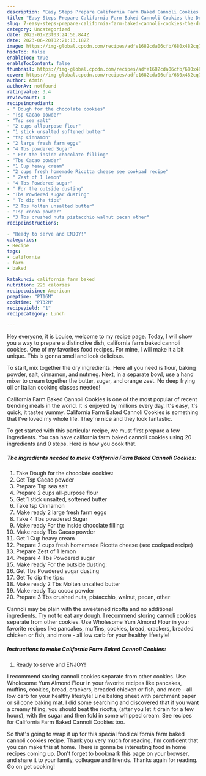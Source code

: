 ```yaml
---
description: "Easy Steps Prepare California Farm Baked Cannoli Cookies the Delicious"
title: "Easy Steps Prepare California Farm Baked Cannoli Cookies the Delicious"
slug: 7-easy-steps-prepare-california-farm-baked-cannoli-cookies-the-delicious
category: Uncategorized
date: 2023-01-23T03:24:56.844Z
date: 2023-06-20T02:21:13.182Z
image: https://img-global.cpcdn.com/recipes/adfe1682cda06cfb/680x482cq70/california-farm-baked-cannoli-cookies-recipe-main-photo.jpg
hideToc: false
enableToc: true
enableTocContent: false
thumbnail: https://img-global.cpcdn.com/recipes/adfe1682cda06cfb/680x482cq70/california-farm-baked-cannoli-cookies-recipe-main-photo.jpg
cover: https://img-global.cpcdn.com/recipes/adfe1682cda06cfb/680x482cq70/california-farm-baked-cannoli-cookies-recipe-main-photo.jpg
author: Admin
authorAv: notfound
ratingvalue: 3.4
reviewcount: 4
recipeingredient:
- " Dough for the chocolate cookies"
- "Tsp Cacao powder"
- "Tsp sea salt"
- "2 cups allpurpose flour"
- "1 stick unsalted softened butter"
- "tsp Cinnamon"
- "2 large fresh farm eggs"
- "4 Tbs powdered Sugar"
- " For the inside chocolate filling"
- "Tbs Cacao powder"
- "1 Cup heavy cream"
- "2 cups fresh homemade Ricotta cheese see cookpad recipe"
- " Zest of 1 lemon"
- "4 Tbs Powdered sugar"
- " For the outside dusting"
- "Tbs Powdered sugar dusting"
- " To dip the tips"
- "2 Tbs Molten unsalted butter"
- "Tsp cocoa powder"
- "3 Tbs crushed nuts pistacchio walnut pecan other"
recipeinstructions:

- "Ready to serve and ENJOY!"
categories:
- Recipe
tags:
- california
- farm
- baked

katakunci: california farm baked 
nutrition: 226 calories
recipecuisine: American
preptime: "PT16M"
cooktime: "PT32M"
recipeyield: "1"
recipecategory: Lunch

---
```



Hey everyone, it is Louise, welcome to my recipe page. Today, I will show you a way to prepare a distinctive dish, california farm baked cannoli cookies. One of my favorites food recipes. For mine, I will make it a bit unique. This is gonna smell and look delicious.

To start, mix together the dry ingredients. Here all you need is flour, baking powder, salt, cinnamon, and nutmeg. Next, in a separate bowl, use a hand mixer to cream together the butter, sugar, and orange zest. No deep frying oil or Italian cooking classes needed!

California Farm Baked Cannoli Cookies is one of the most popular of recent trending meals in the world. It is enjoyed by millions every day. It's easy, it's quick, it tastes yummy. California Farm Baked Cannoli Cookies is something that I've loved my whole life. They're nice and they look fantastic.


To get started with this particular recipe, we must first prepare a few ingredients. You can have california farm baked cannoli cookies using 20 ingredients and 0 steps. Here is how you cook that.

<!--inarticleads1-->

##### The ingredients needed to make California Farm Baked Cannoli Cookies:

1. Take  Dough for the chocolate cookies:
1. Get Tsp Cacao powder
1. Prepare Tsp sea salt
1. Prepare 2 cups all-purpose flour
1. Get 1 stick unsalted, softened butter
1. Take tsp Cinnamon
1. Make ready 2 large fresh farm eggs
1. Take 4 Tbs powdered Sugar
1. Make ready  For the inside chocolate filling:
1. Make ready Tbs Cacao powder
1. Get 1 Cup heavy cream
1. Prepare 2 cups fresh homemade Ricotta cheese (see cookpad recipe)
1. Prepare  Zest of 1 lemon
1. Prepare 4 Tbs Powdered sugar
1. Make ready  For the outside dusting:
1. Get Tbs Powdered sugar dusting
1. Get  To dip the tips:
1. Make ready 2 Tbs Molten unsalted butter
1. Make ready Tsp cocoa powder
1. Prepare 3 Tbs crushed nuts, pistacchio, walnut, pecan, other


Cannoli may be plain with the sweetened ricotta and no additional ingredients. Try not to eat any dough. I recommend storing cannoli cookies separate from other cookies. Use Wholesome Yum Almond Flour in your favorite recipes like pancakes, muffins, cookies, bread, crackers, breaded chicken or fish, and more - all low carb for your healthy lifestyle! 

<!--inarticleads2-->

##### Instructions to make California Farm Baked Cannoli Cookies:


1. Ready to serve and ENJOY!

I recommend storing cannoli cookies separate from other cookies. Use Wholesome Yum Almond Flour in your favorite recipes like pancakes, muffins, cookies, bread, crackers, breaded chicken or fish, and more - all low carb for your healthy lifestyle! Line baking sheet with parchment paper or silicone baking mat. I did some searching and discovered that if you want a creamy filling, you should beat the ricotta, (after you let it drain for a few hours), with the sugar and then fold in some whipped cream. See recipes for California Farm Baked Cannoli Cookies too. 

So that's going to wrap it up for this special food california farm baked cannoli cookies recipe. Thank you very much for reading. I'm confident that you can make this at home. There is gonna be interesting food in home recipes coming up. Don't forget to bookmark this page on your browser, and share it to your family, colleague and friends. Thanks again for reading. Go on get cooking!
